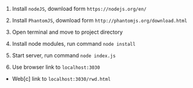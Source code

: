 1. Install `nodeJS`, download form `https://nodejs.org/en/`

1. Install `PhantomJS`, download form `http://phantomjs.org/download.html`

1. Open terminal and move to project directory

1. Install node modules, run command `node install`

1. Start server, run command `node index.js`

1. Use browser link to `localhost:3030`
  - Web[c] link to `localhost:3030/rwd.html`
